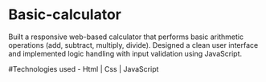 # Basic-calculator
Built a responsive web-based calculator that performs basic arithmetic operations (add, subtract, multiply, divide). Designed a clean user interface and implemented logic handling with input validation using JavaScript.

#Technologies used - Html | Css | JavaScript
